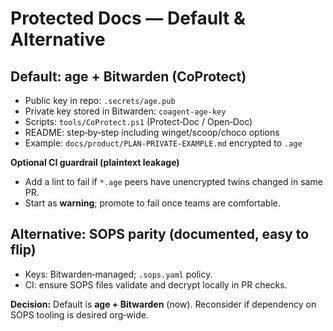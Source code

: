 # Protected Docs — Default & Alternative

## Default: age + Bitwarden (CoProtect)
- Public key in repo: `.secrets/age.pub`
- Private key stored in Bitwarden: `coagent-age-key`
- Scripts: `tools/CoProtect.ps1` (Protect‑Doc / Open‑Doc)
- README: step‑by‑step including winget/scoop/choco options
- Example: `docs/product/PLAN-PRIVATE-EXAMPLE.md` encrypted to `.age`

**Optional CI guardrail (plaintext leakage)**
- Add a lint to fail if `*.age` peers have unencrypted twins changed in same PR.
- Start as **warning**; promote to fail once teams are comfortable.

## Alternative: SOPS parity (documented, easy to flip)
- Keys: Bitwarden‑managed; `.sops.yaml` policy.
- CI: ensure SOPS files validate and decrypt locally in PR checks.

**Decision:** Default is **age + Bitwarden** (now). Reconsider if dependency on SOPS tooling is desired org‑wide.

